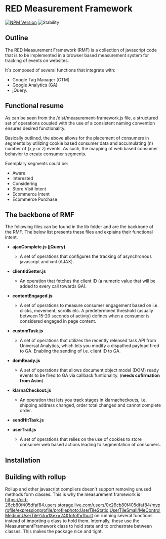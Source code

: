 RED Measurement Framework
=======
[![NPM Version][npm-image]][npm-url]
![Stability][stability-image]

## Outline

The RED Measurement Framework (RMF) is a collection of javascript code that is to be implemented in a browser based measurement system for tracking of events on websites. 

It´s composed of several functions that integrate
with:

* Google Tag Manager (GTM) 
* Google Analytics (GA)
* jQuery.

## Functional resume

As can be seen from the /dist/measurement-framework.js file, a structured set of operations coupled with the use of a consistent naming convention ensures desired functionality. 

Basically outlined, the above allows for the placement of consumers in segments by utilizing cookie based consumer data and accumulating (n) number of (x,y or z) events. As such, the mapping of web based consumer behavior to create consumer segments. 

Exemplary segments could be:

* Aware
* Interested
* Considering 
* Store Visit Intent 
* Ecommerce Intent
* Ecommerce Purchase

## The backbone of RMF
The following files can be found in the lib folder and are the backbone of the RMF. The below list presents these files and explains their functional intent.

* **ajaxComplete.js (jQuery)**
	* A set of operations that configures the tracking of asynchronous javascript and xml (AJAX).   
		 
* **clientIdSetter.js**
	* An operation that fetches the client ID (a numeric value that will be added to every call towards GA).
		 
* **contentEngaged.js**
	* A set of operations to measure consumer engagement based on i.e. clicks, movement, scrolls etc. A predetermined threshold (usually between 15-20 seconds of activty) defines when a consumer is considered engaged in page content.

* **customTask.js**
	* A set of operations that utilizes the recently released task API from Universal Analytics, which lets you modify a dispathed payload fired to GA. Enabling the sending of i.e. client ID to GA.  

* **domReady.js**
	* A set of operations that allows document object model (DOM) ready events to be fired to GA via callback funtionality. (**needs cofirmation from Asim**)

* **klarnaCheckout.js**
	* An operation that lets you track stages in klarnacheckouts, i.e. shipping address changed, order total changed and cannot complete order.

* **sendHitTask.js**


* **userTrail.js**
	* A set of operations that relies on the use of cookies to store consumer web based actions leading to segmentation of consumers.



## Installation 


## Building with rollup
Rollup and other javascript compilers doesn't support removing unused
methods form classes. This is why the measurement framework is https://cid-26cb80f405dfaf84.users.storage.live.com/users/0x26cb80f405dfaf84/myprofile/expressionprofile/profilephoto:UserTileStatic,UserTileSmall/MeControlMediumUserTile?ck=1&ex=24&fofoff=1built on
running several functions instead of importing a class to hold them.
Internally, these use the MeasurementFramework class to hold state and
to orchestrate between classes. This makes the package nice and tight.

[npm-image]: https://img.shields.io/npm/v/measurement-framework.svg
[npm-url]: https://npmjs.org/package/measurement-framework
[stability-image]: https://img.shields.io/badge/stability-experimental-orange.svg
[stability-url]: https://github.com/mijohansen/measurement-framework
